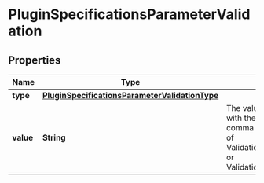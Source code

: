 
# PluginSpecificationsParameterValidation

## Properties
Name | Type | Description | Notes
------------ | ------------- | ------------- | -------------
**type** | [**PluginSpecificationsParameterValidationType**](PluginSpecificationsParameterValidationType.md) |  |  [optional]
**value** | **String** | The value to be compared with the parameter, or a comma separated list in case of Validation.TYPE_INCLUSION or Validation.TYPE_EXCLUSION. |  [optional]




